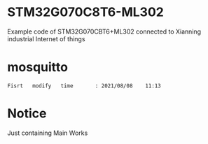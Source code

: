 # STM32G070C8T6-ML302
Example code of STM32G070CBT6+ML302 connected to Xianning industrial Internet of things
# mosquitto
`Fisrt   modify   time       : 2021/08/08    11:13`</br>
# Notice
  Just containing Main Works
  
